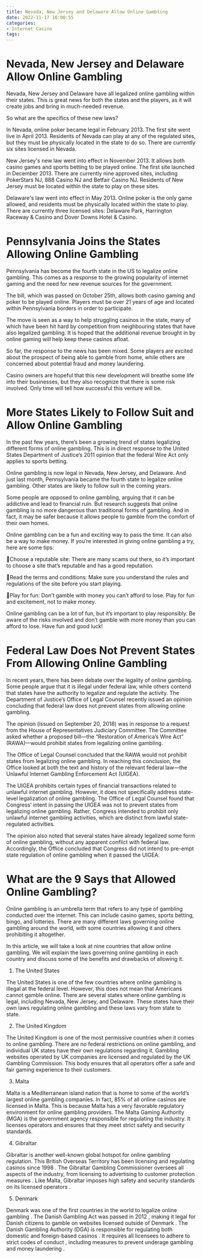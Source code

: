 ```yaml
---
title: Nevada, New Jersey and Delaware Allow Online Gambling
date: 2022-11-17 10:00:55
categories:
- Internet Casino
tags:
---
```



#  Nevada, New Jersey and Delaware Allow Online Gambling

Nevada, New Jersey and Delaware have all legalized online gambling within their states. This is great news for both the states and the players, as it will create jobs and bring in much-needed revenue.

So what are the specifics of these new laws?

In Nevada, online poker became legal in February 2013. The first site went live in April 2013. Residents of Nevada can play at any of the regulated sites, but they must be physically located in the state to do so. There are currently six sites licensed in Nevada.

New Jersey's new law went into effect in November 2013. It allows both casino games and sports betting to be played online. The first site launched in December 2013. There are currently nine approved sites, including PokerStars NJ, 888 Casino NJ and Betfair Casino NJ. Residents of New Jersey must be located within the state to play on these sites.

Delaware's law went into effect in May 2013. Online poker is the only game allowed, and residents must be physically located within the state to play. There are currently three licensed sites: Delaware Park, Harrington Raceway & Casino and Dover Downs Hotel & Casino.

#  Pennsylvania Joins the States Allowing Online Gambling

Pennsylvania has become the fourth state in the US to legalize online gambling. This comes as a response to the growing popularity of internet gaming and the need for new revenue sources for the government.

The bill, which was passed on October 25th, allows both casino gaming and poker to be played online. Players must be over 21 years of age and located within Pennsylvania borders in order to participate.

The move is seen as a way to help struggling casinos in the state, many of which have been hit hard by competition from neighbouring states that have also legalized gambling. It is hoped that the additional revenue brought in by online gaming will help keep these casinos afloat.

So far, the response to the news has been mixed. Some players are excited about the prospect of being able to gamble from home, while others are concerned about potential fraud and money laundering.

Casino owners are hopeful that this new development will breathe some life into their businesses, but they also recognize that there is some risk involved. Only time will tell how successful this venture will be.

#  More States Likely to Follow Suit and Allow Online Gambling

In the past few years, there’s been a growing trend of states legalizing different forms of online gambling. This is in direct response to the United States Department of Justice’s 2011 opinion that the federal Wire Act only applies to sports betting.

Online gambling is now legal in Nevada, New Jersey, and Delaware. And just last month, Pennsylvania became the fourth state to legalize online gambling. Other states are likely to follow suit in the coming years.

Some people are opposed to online gambling, arguing that it can be addictive and lead to financial ruin. But research suggests that online gambling is no more dangerous than traditional forms of gambling. And in fact, it may be safer because it allows people to gamble from the comfort of their own homes.

Online gambling can be a fun and exciting way to pass the time. It can also be a way to make money. If you’re interested in giving online gambling a try, here are some tips:

🎲Choose a reputable site: There are many scams out there, so it’s important to choose a site that’s reputable and has a good reputation.

🎲Read the terms and conditions: Make sure you understand the rules and regulations of the site before you start playing.

🎲Play for fun: Don’t gamble with money you can’t afford to lose. Play for fun and excitement, not to make money.

Online gambling can be a lot of fun, but it’s important to play responsibly. Be aware of the risks involved and don’t gamble with more money than you can afford to lose. Have fun and good luck!

#  Federal Law Does Not Prevent States From Allowing Online Gambling

In recent years, there has been debate over the legality of online gambling. Some people argue that it is illegal under federal law, while others contend that states have the authority to legalize and regulate the activity. The Department of Justice’s Office of Legal Counsel recently issued an opinion concluding that federal law does not prevent states from allowing online gambling.

The opinion (issued on September 20, 2018) was in response to a request from the House of Representatives Judiciary Committee. The Committee asked whether a proposed bill—the “Restoration of America’s Wire Act” (RAWA)—would prohibit states from legalizing online gambling.

The Office of Legal Counsel concluded that the RAWA would not prohibit states from legalizing online gambling. In reaching this conclusion, the Office looked at both the text and history of the relevant federal law—the Unlawful Internet Gambling Enforcement Act (UIGEA).

The UIGEA prohibits certain types of financial transactions related to unlawful internet gambling. However, it does not specifically address state-level legalization of online gambling. The Office of Legal Counsel found that Congress’ intent in passing the UIGEA was not to prevent states from legalizing online gambling. Rather, Congress intended to prohibit only unlawful internet gambling activities, which are distinct from lawful state-regulated activities.

The opinion also noted that several states have already legalized some form of online gambling, without any apparent conflict with federal law. Accordingly, the Office concluded that Congress did not intend to pre-empt state regulation of online gambling when it passed the UIGEA.

#  What are the 9 Says that Allowed Online Gambling?

Online gambling is an umbrella term that refers to any type of gambling conducted over the internet. This can include casino games, sports betting, bingo, and lotteries. There are many different laws governing online gambling around the world, with some countries allowing it and others prohibiting it altogether.

In this article, we will take a look at nine countries that allow online gambling. We will explain the laws governing online gambling in each country and discuss some of the benefits and drawbacks of allowing it.

1. The United States

The United States is one of the few countries where online gambling is illegal at the federal level. However, this does not mean that Americans cannot gamble online. There are several states where online gambling is legal, including Nevada, New Jersey, and Delaware. These states have their own laws regulating online gambling and these laws vary from state to state.

2. The United Kingdom

The United Kingdom is one of the most permissive countries when it comes to online gambling. There are no federal restrictions on online gambling, and individual UK states have their own regulations regarding it. Gambling websites operated by UK companies are licensed and regulated by the UK Gambling Commission. This body ensures that all operators offer a safe and fair gaming experience to their customers.

3. Malta

Malta is a Mediterranean island nation that is home to some of the world’s largest online gambling companies. In fact, 85% of all online casinos are licensed in Malta. This is because Malta has a very favorable regulatory environment for online gambling providers. The Malta Gaming Authority (MGA) is the government agency responsible for regulating the industry. It licenses operators and ensures that they meet strict safety and security standards.

4. Gibraltar

Gibraltar is another well-known global hotspot for online gambling regulation. This British Overseas Territory has been licensing and regulating casinos since 1998 . The Gibraltar Gambling Commissioner oversees all aspects of the industry, from licensing to advertising to customer protection measures . Like Malta, Gibraltar imposes high safety and security standards on its licensed operators .

5. Denmark

Denmark was one of the first countries in the world to legalize online gambling . The Danish Gambling Act was passed in 2012 , making it legal for Danish citizens to gamble on websites licensed outside of Denmark . The Danish Gambling Authority (DGA) is responsible for regulating both domestic and foreign-based casinos . It requires all licensees to adhere to strict codes of conduct , including measures to prevent underage gambling and money laundering .
